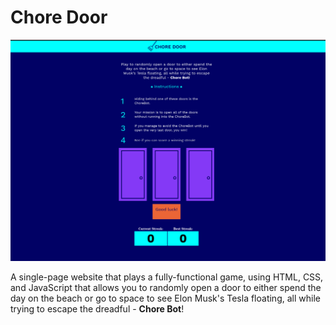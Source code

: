 # Chore Door

![alt text](https://github.com/ade-mola/chore-door/blob/master/img/Sample%20output.png?raw=true)

A single-page website that plays a fully-functional game, using HTML, CSS, and JavaScript that allows you to randomly open a door to either spend the day on the beach or go to space to see Elon Musk's Tesla floating, all while trying to escape the dreadful - **Chore Bot**!
